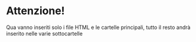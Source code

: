 # Attenzione!
Qua vanno inseriti solo i file HTML e le cartelle principali, tutto il resto andrà inserito nelle varie sottocartelle
